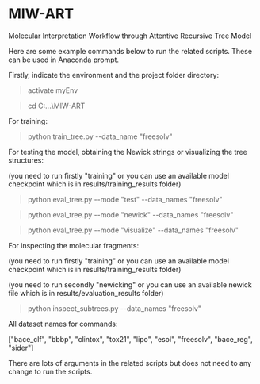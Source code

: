 # MIW-ART
Molecular Interpretation Workflow through Attentive Recursive Tree Model


Here are some example commands below to run the related scripts. These can be used in Anaconda prompt.

Firstly, indicate the environment and the project folder directory:

> activate myEnv

> cd C:\...\MIW-ART

For training:

> python train_tree.py --data_name "freesolv"

For testing the model, obtaining the Newick strings or visualizing the tree structures:

(you need to run firstly "training" or you can use an available model checkpoint which is in results/training_results folder)

> python eval_tree.py --mode "test" --data_names "freesolv"

> python eval_tree.py --mode "newick" --data_names "freesolv"

> python eval_tree.py --mode "visualize" --data_names "freesolv"

For inspecting the molecular fragments:

(you need to run firstly "training" or you can use an available model checkpoint which is in results/training_results folder)

(you need to run secondly "newicking" or you can use an available newick file which is in results/evaluation_results folder)

> python inspect_subtrees.py --data_names "freesolv"

All dataset names for commands:

["bace_clf", "bbbp", "clintox", "tox21", "lipo", "esol", "freesolv", "bace_reg", "sider"]

There are lots of arguments in the related scripts but does not need to any change to run the scripts.
